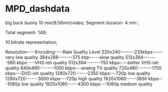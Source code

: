 # MPD_dashdata
big buck bunny  10 min(9.56min)video; Segment duraion- 4 min ;

Total segment- 149;

10 bitrate representation;

Resolution----Encoding----Rate Quality Level
320x240-------235kbps-----very low quality
384x288-------375 kbp-----slow quality
512x384-------560 kbps----VHS-ish quality
512x384-------750 kbps----better VHS-ish quality
640x480-------1050 kbps---analog TV quality
720x480-------1750 kbps---DVD-ish quality
1280x720------2350 kbps---720p low quality
1280x720------3000 kbps---720p high quality
1920x1080-----3850 kbps---1080p low quality
1920x1080-----4300 kbps---1080p medium quality
